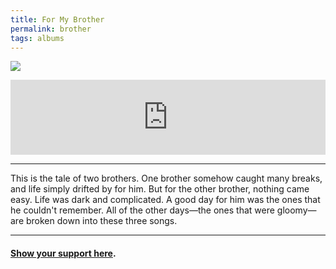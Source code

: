 ```yaml
---
title: For My Brother
permalink: brother
tags: albums
---
```


![][image-1]

<iframe style="border: 0; width: 100%; height: 120px;" src="https://bandcamp.com/EmbeddedPlayer/album=1465786599/size=large/bgcol=ffffff/linkcol=63b2cc/tracklist=false/artwork=none/transparent=true/" seamless><a href="http://nashp.bandcamp.com/album/for-my-brother">For My Brother by nashp</a></iframe>

---- 

This is the tale of two brothers. One brother somehow caught many breaks, and life simply drifted by for him. But for the other brother, nothing came easy. Life was dark and complicated. A good day for him was the ones that he couldn't remember. All of the other days—the ones that were gloomy—are broken down into these three songs.

---- 

#### [Show your support here][1].

[1]:	money

[image-1]:	https://i.imgur.com/2VaxEn9.jpg